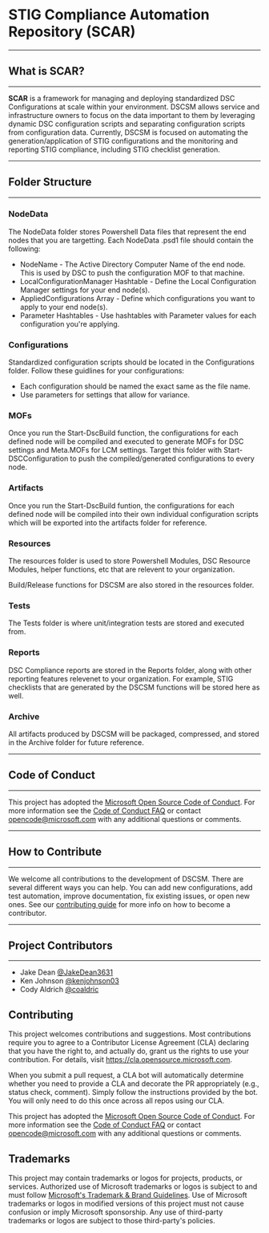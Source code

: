 # STIG Compliance Automation Repository (SCAR)
___
## What is SCAR?
___
**SCAR** is a framework for managing and deploying standardized DSC Configurations at scale within your environment. DSCSM allows service and infrastructure owners to focus on the data important to them by leveraging dynamic DSC configuration scripts and separating configuration scripts from configuration data. Currently, DSCSM is focused on automating the generation/application of STIG configurations and the monitoring and reporting STIG compliance, including STIG checklist generation.
___
## Folder Structure
___
### NodeData

The NodeData folder stores Powershell Data files that represent the end nodes that you are targetting. Each NodeData .psd1 file should contain the following:

* NodeName - The Active Directory Computer Name of the end node. This is used by DSC to push the configuration MOF to that machine.
* LocalConfigurationManager Hashtable - Define the Local Configuration Manager settings for your end node(s).
* AppliedConfigurations Array - Define which configurations you want to apply to your end node(s).
* Parameter Hashtables - Use hashtables with Parameter values for each configuration you're applying.

### Configurations

Standardized configuration scripts should be located in the Configurations folder. Follow these guidlines for your configurations:

* Each configuration should be named the exact same as the file name.
* Use parameters for settings that allow for variance.

### MOFs

Once you run the Start-DscBuild function, the configurations for each defined node will be compiled and executed to generate MOFs for DSC settings and Meta.MOFs for LCM settings. Target this folder with Start-DSCConfiguration to push the compiled/generated configurations to every node.

### Artifacts

Once you run the Start-DscBuild funtion, the configurations for each defined node will be compiled into their own individual configuration scripts which will be exported into the artifacts folder for reference.

### Resources

The resources folder is used to store Powershell Modules, DSC Resource Modules, helper functions, etc that are relevent to your organization.

Build/Release functions for DSCSM are also stored in the resources folder.

### Tests

The Tests folder is where unit/integration tests are stored and executed from.

### Reports

DSC Compliance reports are stored in the Reports folder, along with other reporting features relevenet to your organization. For example, STIG checklists that are generated by the DSCSM functions will be stored here as well.

### Archive

All artifacts produced by DSCSM will be packaged, compressed, and stored in the Archive folder for future reference.
___
## Code of Conduct
___
This project has adopted the [Microsoft Open Source Code of Conduct](https://opensource.microsoft.com/codeofconduct/).
For more information see the [Code of Conduct FAQ](https://opensource.microsoft.com/codeofconduct/faq/)
or contact [opencode@microsoft.com](mailto:opencode@microsoft.com) with any additional questions
or comments.
___
## How to Contribute
___
We welcome all contributions to the development of DSCSM.
There are several different ways you can help.
You can add new configurations, add test automation, improve documentation, fix existing issues, or open new ones.
See our [contributing guide](README.CONTRIBUTING.md) for more info on how to become a contributor.

___
## Project Contributors
___
* Jake Dean [@JakeDean3631](https://github.com/JakeDean3631)
* Ken Johnson   [@kenjohnson03](https://github.com/kenjohnson03)
* Cody Aldrich  [@coaldric](https://github.com/coaldric)

## Contributing

This project welcomes contributions and suggestions.  Most contributions require you to agree to a
Contributor License Agreement (CLA) declaring that you have the right to, and actually do, grant us
the rights to use your contribution. For details, visit https://cla.opensource.microsoft.com.

When you submit a pull request, a CLA bot will automatically determine whether you need to provide
a CLA and decorate the PR appropriately (e.g., status check, comment). Simply follow the instructions
provided by the bot. You will only need to do this once across all repos using our CLA.

This project has adopted the [Microsoft Open Source Code of Conduct](https://opensource.microsoft.com/codeofconduct/).
For more information see the [Code of Conduct FAQ](https://opensource.microsoft.com/codeofconduct/faq/) or
contact [opencode@microsoft.com](mailto:opencode@microsoft.com) with any additional questions or comments.

## Trademarks

This project may contain trademarks or logos for projects, products, or services. Authorized use of Microsoft 
trademarks or logos is subject to and must follow 
[Microsoft's Trademark & Brand Guidelines](https://www.microsoft.com/en-us/legal/intellectualproperty/trademarks/usage/general).
Use of Microsoft trademarks or logos in modified versions of this project must not cause confusion or imply Microsoft sponsorship.
Any use of third-party trademarks or logos are subject to those third-party's policies.
